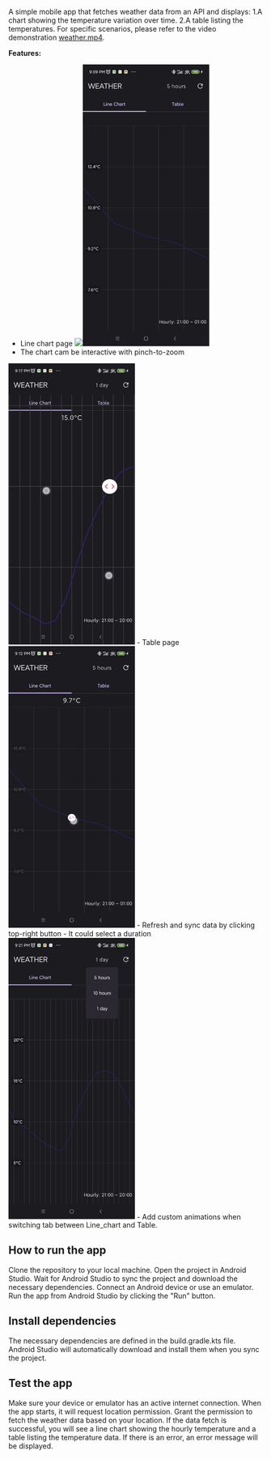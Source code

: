 A simple mobile app that fetches weather data from an API and displays:
1.A chart showing the temperature variation over time.
2.A table listing the temperatures.
For specific scenarios, please refer to the video demonstration [weather.mp4](doc/weather.mp4).

**Features:**

- Line chart page 
<img src="doc/linechart0.png" width="250" /><img src="doc/linechart1.png" width="250" />
- The chart cam be interactive with pinch-to-zoom 
<img src="doc/linechart3.png" width="250" />
- Table page 
<img src="doc/linechart2.png" width="250" />
- Refresh and sync data by clicking top-right button
- It could select a duration
<img src="doc/linechart4.png" width="250" />
- Add custom animations when switching tab between Line_chart and Table.

## How to run the app

Clone the repository to your local machine.
Open the project in Android Studio.
Wait for Android Studio to sync the project and download the necessary dependencies.
Connect an Android device or use an emulator.
Run the app from Android Studio by clicking the "Run" button.

## Install dependencies

The necessary dependencies are defined in the build.gradle.kts file. Android Studio will
automatically download and install them when you sync the project.

## Test the app

Make sure your device or emulator has an active internet connection.
When the app starts, it will request location permission. Grant the permission to fetch the weather
data based on your location.
If the data fetch is successful, you will see a line chart showing the hourly temperature and a
table listing the temperature data.
If there is an error, an error message will be displayed.